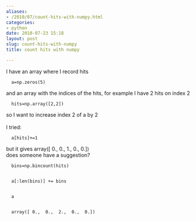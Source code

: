 ```yaml
---
aliases:
- /2010/07/count-hits-with-numpy.html
categories:
- python
date: 2010-07-23 15:18
layout: post
slug: count-hits-with-numpy
title: count hits with numpy

---
```


<p>
 I have an array where I record hits
 <br/>
 <code>
  a=np.zeros(5)
 </code>
 <br/>
 and an array with the indices of the hits, for example I have 2 hits on index 2
 <br/>
 <code>
  hits=np.array([2,2])
 </code>
 <br/>
 so I want to increase index 2 of a by 2
 <br/>
 <a name="more">
 </a>
 <br/>
 I tried:
 <br/>
 <code>
  a[hits]+=1
 </code>
 <br/>
 but it gives array([ 0.,  0.,  1.,  0.,  0.])
 <br/>
 does someone have a suggestion?
 <br/>
 <code>
  bins=np.bincount(hits)
  <br/>
  a[:len(bins)] += bins
  <br/>
  a
  <br/>
  array([ 0.,  0.,  2.,  0.,  0.])
 </code>
</p>
